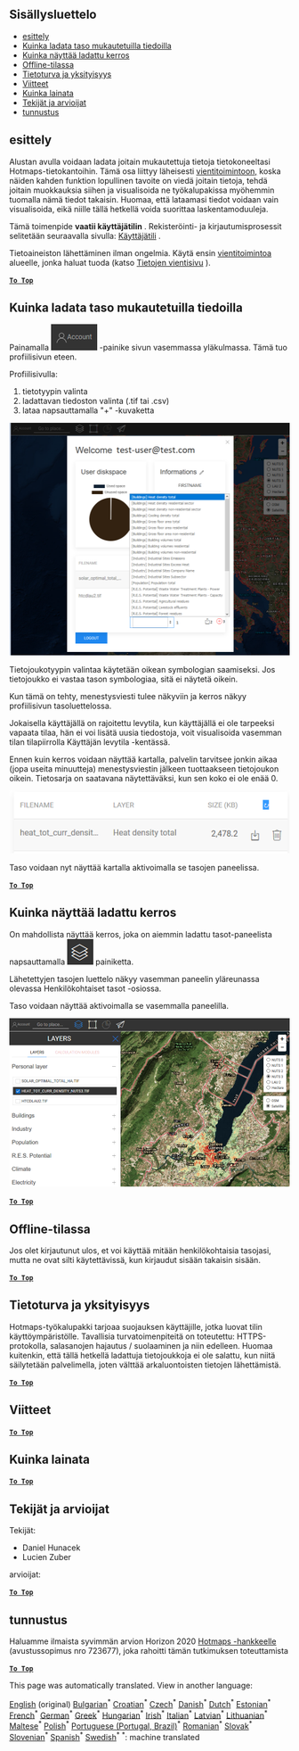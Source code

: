 <h2> Sisällysluettelo </h2><ul><li> <a href="#Introduction">esittely</a> </li><li> <a href="#How-to-upload-a-layer-with-custom-data">Kuinka ladata taso mukautetuilla tiedoilla</a> </li><li> <a href="#How-to-display-an-uploaded-layer">Kuinka näyttää ladattu kerros</a> </li><li> <a href="#Offline-mode">Offline-tilassa</a> </li><li> <a href="#Data-security-and-privacy">Tietoturva ja yksityisyys</a> </li><li> <a href="#References">Viitteet</a> </li><li> <a href="#How-to-cite">Kuinka lainata</a> </li><li> <a href="#Authors-and-reviewers">Tekijät ja arvioijat</a> </li><li> <a href="#Acknowledgement">tunnustus</a> </li></ul><h2> esittely </h2><p> Alustan avulla voidaan ladata joitain mukautettuja tietoja tietokoneeltasi Hotmaps-tietokantoihin. Tämä osa liittyy läheisesti <a href="fi-Data-export-functionalities">vientitoimintoon,</a> koska näiden kahden funktion lopullinen tavoite on viedä joitain tietoja, tehdä joitain muokkauksia siihen ja visualisoida ne työkalupakissa myöhemmin tuomalla nämä tiedot takaisin. Huomaa, että lataamasi tiedot voidaan vain visualisoida, eikä niille tällä hetkellä voida suorittaa laskentamoduuleja. </p><p> Tämä toimenpide <strong>vaatii käyttäjätilin</strong> . Rekisteröinti- ja kirjautumisprosessit selitetään seuraavalla sivulla: <a href="fi-Introduction-to-user-interface#Connect">Käyttäjätili</a> . </p><p> Tietoaineiston lähettäminen ilman ongelmia. Käytä ensin <a href="fi-Data-export-functionalities">vientitoimintoa</a> alueelle, jonka haluat tuoda (katso <a href="fi-Data-export-functionalities">Tietojen vientisivu</a> ). </p><p><ins> <code><strong><a href="#table-of-contents">To Top</a></strong></code> </ins> </p><h2> Kuinka ladata taso mukautetuilla tiedoilla </h2><p> Painamalla <img alt="tili-painike" src="images/account-btn.png"/> -painike sivun vasemmassa yläkulmassa. Tämä tuo profiilisivun eteen. </p><p> Profiilisivulla: </p><ol><li> tietotyypin valinta </li><li> ladattavan tiedoston valinta (.tif tai .csv) </li><li> lataa napsauttamalla "+" -kuvaketta </li></ol><p><img alt="profiilisivun lataus" src="images/profile-upload.png"/></p><p> Tietojoukotyypin valintaa käytetään oikean symbologian saamiseksi. Jos tietojoukko ei vastaa tason symbologiaa, sitä ei näytetä oikein. </p><p> Kun tämä on tehty, menestysviesti tulee näkyviin ja kerros näkyy profiilisivun tasoluettelossa. </p><p> Jokaisella käyttäjällä on rajoitettu levytila, kun käyttäjällä ei ole tarpeeksi vapaata tilaa, hän ei voi lisätä uusia tiedostoja, voit visualisoida vasemman tilan tilapiirrolla Käyttäjän levytila -kentässä. </p><p> Ennen kuin kerros voidaan näyttää kartalla, palvelin tarvitsee jonkin aikaa (jopa useita minuutteja) menestysviestin jälkeen tuottaakseen tietojoukon oikein. Tietosarja on saatavana näytettäväksi, kun sen koko ei ole enää 0. </p><p><img alt="upload_complete" src="images/upload_complete.png"/></p><p> Taso voidaan nyt näyttää kartalla aktivoimalla se tasojen paneelissa. </p><p><ins> <code><strong><a href="#table-of-contents">To Top</a></strong></code> </ins> </p><h2> Kuinka näyttää ladattu kerros </h2><p> On mahdollista näyttää kerros, joka on aiemmin ladattu tasot-paneelista napsauttamalla <img alt="tasot-painike" src="images/layers-btn.png"/> painiketta. </p><p> Lähetettyjen tasojen luettelo näkyy vasemman paneelin yläreunassa olevassa Henkilökohtaiset tasot -osiossa. </p><p> Taso voidaan näyttää aktivoimalla se vasemmalla paneelilla. </p><p><img alt="lataa näyttökerros" src="images/upload-layers.png"/></p><p><ins> <code><strong><a href="#table-of-contents">To Top</a></strong></code> </ins> </p><h2> Offline-tilassa </h2><p> Jos olet kirjautunut ulos, et voi käyttää mitään henkilökohtaisia tasojasi, mutta ne ovat silti käytettävissä, kun kirjaudut sisään takaisin sisään. </p><p><ins> <code><strong><a href="#table-of-contents">To Top</a></strong></code> </ins> </p><h2> Tietoturva ja yksityisyys </h2><p> Hotmaps-työkalupakki tarjoaa suojauksen käyttäjille, jotka luovat tilin käyttöympäristölle. Tavallisia turvatoimenpiteitä on toteutettu: HTTPS-protokolla, salasanojen hajautus / suolaaminen ja niin edelleen. Huomaa kuitenkin, että tällä hetkellä ladattuja tietojoukkoja ei ole salattu, kun niitä säilytetään palvelimella, joten välttää arkaluontoisten tietojen lähettämistä. </p><p><ins> <code><strong><a href="#table-of-contents">To Top</a></strong></code> </ins> </p><h2> Viitteet </h2><p><ins> <code><strong><a href="#table-of-contents">To Top</a></strong></code> </ins> </p><h2> Kuinka lainata </h2><p><ins> <code><strong><a href="#table-of-contents">To Top</a></strong></code> </ins> </p><h2> Tekijät ja arvioijat </h2><p> Tekijät: </p><ul><li> Daniel Hunacek </li><li> Lucien Zuber </li></ul><p> arvioijat: </p><p><ins> <code><strong><a href="#table-of-contents">To Top</a></strong></code> </ins> </p><h2> tunnustus </h2><p> Haluamme ilmaista syvimmän arvion Horizon 2020 <a href="https://www.hotmaps-project.eu">Hotmaps -hankkeelle</a> (avustussopimus nro 723677), joka rahoitti tämän tutkimuksen toteuttamista </p><p><ins> <code><strong><a href="#table-of-contents">To Top</a></strong></code> </ins> </p>

This page was automatically translated. View in another language:

[English](en-Data-upload-functionalities) (original) [Bulgarian](bg-Data-upload-functionalities)<sup>\*</sup> [Croatian](hr-Data-upload-functionalities)<sup>\*</sup> [Czech](cs-Data-upload-functionalities)<sup>\*</sup> [Danish](da-Data-upload-functionalities)<sup>\*</sup> [Dutch](nl-Data-upload-functionalities)<sup>\*</sup> [Estonian](et-Data-upload-functionalities)<sup>\*</sup>  [French](fr-Data-upload-functionalities)<sup>\*</sup> [German](de-Data-upload-functionalities)<sup>\*</sup> [Greek](el-Data-upload-functionalities)<sup>\*</sup> [Hungarian](hu-Data-upload-functionalities)<sup>\*</sup> [Irish](ga-Data-upload-functionalities)<sup>\*</sup> [Italian](it-Data-upload-functionalities)<sup>\*</sup> [Latvian](lv-Data-upload-functionalities)<sup>\*</sup> [Lithuanian](lt-Data-upload-functionalities)<sup>\*</sup> [Maltese](mt-Data-upload-functionalities)<sup>\*</sup> [Polish](pl-Data-upload-functionalities)<sup>\*</sup> [Portuguese (Portugal, Brazil)](pt-Data-upload-functionalities)<sup>\*</sup> [Romanian](ro-Data-upload-functionalities)<sup>\*</sup> [Slovak](sk-Data-upload-functionalities)<sup>\*</sup> [Slovenian](sl-Data-upload-functionalities)<sup>\*</sup> [Spanish](es-Data-upload-functionalities)<sup>\*</sup> [Swedish](sv-Data-upload-functionalities)<sup>\*</sup>
<sup>\*</sup>: machine translated
